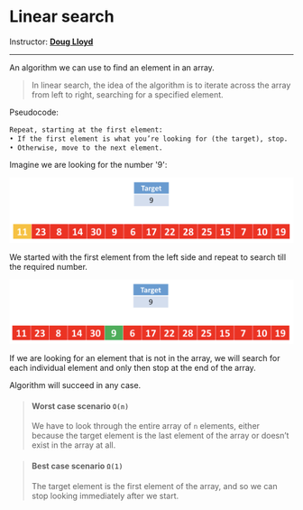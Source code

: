# Linear search

Instructor: **[Doug Lloyd](https://github.com/dlloyd09)**

---

An algorithm we can use to find an element in an array.

> In linear search, the idea of the algorithm is to iterate across
> the array from left to right, searching for a specified element.

Pseudocode:

```
Repeat, starting at the first element:
• If the first element is what you’re looking for (the target), stop.
• Otherwise, move to the next element.
```

Imagine we are looking for the number '9':

<img src="img/05.png" alt="Insertion sort">

We started with the first element from the left side and repeat to search till the required number.

<img src="img/06.png" alt="Insertion sort">

If we are looking for an element that is not in the array, we will search for each individual element and only
then stop at the end of the array.

Algorithm will succeed in any case.

> #### Worst case scenario `O(n)`
> We have to look through the entire array of `n` elements, either because the target element is the
> last element of the array or doesn’t exist in the array at all.

> #### Best case scenario `Ω(1)`
> The target element is the first element of the array, and so we can stop looking immediately after we start.

